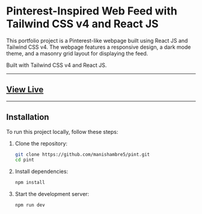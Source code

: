 # Pinterest-Inspired Web Feed with Tailwind CSS v4 and React JS

This portfolio project is a Pinterest-like webpage built using React JS and Tailwind CSS v4. The webpage features a responsive design, a dark mode theme, and a masonry grid layout for displaying the feed.

<p>Built with Tailwind CSS v4 and React JS.</p>

---
## [View Live](https://manishambre5.github.io/pint/)
---
## Installation

To run this project locally, follow these steps:

1. Clone the repository:
   ```bash
   git clone https://github.com/manishambre5/pint.git
   cd pint
2. Install dependencies:
   ```bash
   npm install
3. Start the development server:
   ```bash
   npm run dev